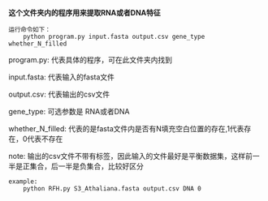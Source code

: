 **这个文件夹内的程序用来提取RNA或者DNA特征**

```
运行命令如下：
	python program.py input.fasta output.csv gene_type whether_N_filled
```
program.py: 代表具体的程序，可在此文件夹内找到

input.fasta: 代表输入的fasta文件

output.csv: 代表输出的csv文件

gene_type: 可选参数是 RNA或者DNA

whether_N_filled: 代表的是fasta文件内是否有N填充空白位置的存在,1代表存在，0代表不存在

note: 输出的csv文件不带有标签，因此输入的文件最好是平衡数据集，这样前一半是正集合，后一半是负集合，比较好区分

```
example: 
	python RFH.py S3_Athaliana.fasta output.csv DNA 0
```
